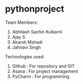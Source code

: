 # pythonproject

Team Members:
1. Abhilash Sachin Kulkarni
2. Ajay S
3. Akarsh Mahadi
4. Jahnavi Singh

Technologies used:
1. Github : For repository and GIT
2. Asana : For project management
3. PyCharm : For programming